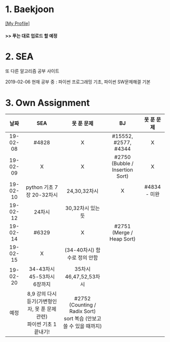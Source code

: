 # 1. Baekjoon 

[[My Profile]](https://www.acmicpc.net/user/riim715)

#### >> 푸는 대로 업로드 할 예정


# 2. SEA

또 다른 알고리즘 공부 사이트 

2019-02-06 현재 공부 중 : 파이썬 프로그래밍 기초, 파이썬 SW문제해결 기본



# 3. Own Assignment

날짜 | SEA | 못 푼 문제 | BJ | 못 푼 문제
:---:|:---: |:---: |:---:|:---:
19-02-08 | #4828 | X | #15552, #2577, #4344 | X
19-02-09 | X | X | #2750 (Bubble / Insertion Sort) | X
19-02-10 | python 기초 7장 20-32차시 | 24,30,32차시 | X | #4834 - 미완
19-02-12 | 24차시 | 30,32차시 있는 듯 |
19-02-14 | #6329 | X | #2751 (Merge / Heap Sort) |
19-02-15 | X | (34-40차시) 함수로 정의 안함 | 
19-02-20 | 34-43차시 <br> 45-53차시 <br> 6장까지  |35차시 <br> 46,47,52,53차시 | 
예정 | 8,9 강의 다시 듣기(가변형인자, 못 푼 문제 관련)<br> 파이썬 기초 1 끝내기!  | #2752 (Counting / Radix Sort) <br> sort 복습 (안보고 쓸 수 있을 때까지) 
